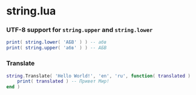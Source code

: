 # string.lua

### UTF-8 support for `string.upper` and `string.lower`

```lua
print( string.lower( 'АБВ' ) ) -- абв
print( string.upper( 'абв' ) ) -- АБВ
```

### Translate

```lua
string.Translate( 'Hello World!', 'en', 'ru', function( translated )
	print( translated ) -- Привет Мир!
end )
```